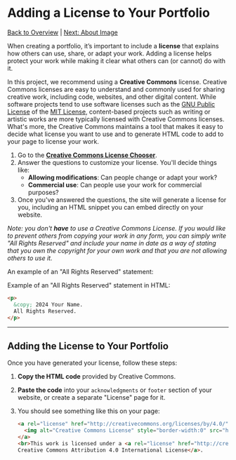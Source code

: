 # Adding a License to Your Portfolio

[Back to Overview](../README.md) | [Next: About Image](./B-about-images.md)

When creating a portfolio, it’s important to include a **license** that explains how others can use, share, or adapt your work. Adding a license helps protect your work while making it clear what others can (or cannot) do with it.

In this project, we recommend using a **Creative Commons** license. Creative Commons licenses are easy to understand and commonly used for sharing creative work, including code, websites, and other digital content. While software projects tend to use software licenses such as the [GNU Public License]() of the [MIT License](), content-based projects such as writing or artistic works are more typically licensed with Creative Commons licenses. What's more, the Creative Commons maintains a tool that makes it easy to decide what license you want to use and to generate HTML code to add to your page to license your work.

1. Go to the **[Creative Commons License Chooser](https://creativecommons.org/choose/)**.
2. Answer the questions to customize your license. You'll decide things like:
   - **Allowing modifications**: Can people change or adapt your work?
   - **Commercial use**: Can people use your work for commercial purposes?
3. Once you've answered the questions, the site will generate a license for you, including an HTML snippet you can embed directly on your website.

*Note: you don't **have** to use a Creative Commons License. If you would like to prevent others from copying your work in any form, you can simply write "All Rights Reserved" and include your name in date as a way of stating that you own the copyright for your own work and that you are not allowing others to use it.*

An example of an "All Rights Reserved" statement:


Example of an "All Rights Reserved" statement in HTML:

```html
<p>
  &copy; 2024 Your Name. 
  All Rights Reserved.
</p>
```

---

## Adding the License to Your Portfolio

Once you have generated your license, follow these steps:

1. **Copy the HTML code** provided by Creative Commons.
2. **Paste the code** into your `acknowledgments` or `footer` section of your website, or create a separate "License" page for it.
3. You should see something like this on your page:

   ```html
   <a rel="license" href="http://creativecommons.org/licenses/by/4.0/">
     <img alt="Creative Commons License" style="border-width:0" src="https://i.creativecommons.org/l/by/4.0/88x31.png" />
   </a>
   <br>This work is licensed under a <a rel="license" href="http://creativecommons.org/licenses/by/4.0/">
   Creative Commons Attribution 4.0 International License</a>.